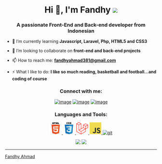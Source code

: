 <h1 align="center">Hi 👋, I'm Fandhy <img height="40" src="https://emoji.gg/assets/emoji/7333-parrotdance.gif"></h1>
<h3 align="center">A passionate Front-End and Back-end developer from Indonesian</h3>

- 🌱 I’m currently learning **Javascript, Laravel, Php, HTML5 and CSS3**

- 👯 I’m looking to collaborate on **front-end and back-end projects**

- 📫 How to reach me: **fandhyahmad381@gmail.com**

- ⚡ What I like to do: **I like so much reading, basketball and football...and coding of course**

<h3 align="center">Connect with me:</h3>
<div align="center">

[![image](https://img.shields.io/badge/LinkedIn-0077B5?style=for-the-badge&logo=linkedin&logoColor=white)](https://www.linkedin.com/in/fandhy-ahmad-52b535214/)
[![image](https://img.shields.io/badge/Instagram-E4405F?style=for-the-badge&logo=instagram&logoColor=white)](https://www.instagram.com/codewithfan/)
[![image](https://img.shields.io/badge/Gmail-D14836?style=for-the-badge&logo=gmail&logoColor=white)](mailto:fandhyahmad381@gmail.com)

</div>

<h3 align="center">Languages and Tools:</h3>

<p align="center"> 
  <a href="https://www.w3schools.com/html/" target="_blank"> 
    <img src="https://raw.githubusercontent.com/devicons/devicon/master/icons/html5/html5-original-wordmark.svg" alt="html5" width="40" height="40"/> 
  </a>
  <a href="https://www.w3schools.com/css/" target="_blank"> 
    <img src="https://raw.githubusercontent.com/devicons/devicon/master/icons/css3/css3-original-wordmark.svg" alt="css3" width="40" height="40"/> 
  </a> 
  <a href="https://laravel.com/" target="_blank"> 
    <img src="laravel-svgrepo-com.svg" alt="laravel" width="40" height="40"/> 
  </a>  
  <a href="https://javascript.info/" target="_blank"> 
    <img src="https://raw.githubusercontent.com/devicons/devicon/master/icons/javascript/javascript-original.svg" alt="javascript" width="40" height="40"/> 
  </a> 
  <a href="https://git-scm.com/" target="_blank"> 
    <img src="https://www.vectorlogo.zone/logos/git-scm/git-scm-icon.svg" alt="git" width="40" height="40"/> 
  </a>
</p>

<p align= "center">
  <img height= "150" src="https://github-readme-stats.vercel.app/api?username=FandhyAm&theme=react&show_icons=true&include_all_commits=true" />
  <img height= "150" src="https://github-readme-stats.vercel.app/api/top-langs/?username=FandhyAm&theme=react&layout=compact" />
</p>

---

[Fandhy Ahmad](https://github.com/FandhyAm)
